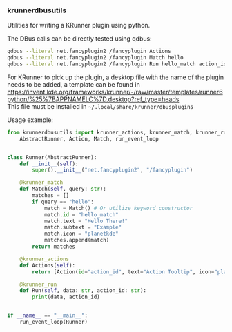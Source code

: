 ### krunnerdbusutils

Utilities for writing a KRunner plugin using python.

The DBus calls can be directly tested using qdbus:
```bash
qdbus --literal net.fancyplugin2 /fancyplugin Actions
qdbus --literal net.fancyplugin2 /fancyplugin Match hello
qdbus --literal net.fancyplugin2 /fancyplugin Run hello_match action_id
```

For KRunner to pick up the plugin, a desktop file with the name of the plugin needs to be added, a template can be found in 
https://invent.kde.org/frameworks/krunner/-/raw/master/templates/runner6python/%25%7BAPPNAMELC%7D.desktop?ref_type=heads  
This file must be installed in `~/.local/share/krunner/dbusplugins`

Usage example:

```py
from krunnerdbusutils import krunner_actions, krunner_match, krunner_run, \
    AbstractRunner, Action, Match, run_event_loop


class Runner(AbstractRunner):
    def __init__(self):
        super().__init__("net.fancyplugin2", "/fancyplugin")

    @krunner_match
    def Match(self, query: str):
        matches = []
        if query == "hello":
            match = Match() # Or utilize keyword constructor
            match.id = "hello_match"
            match.text = "Hello There!"
            match.subtext = "Example"
            match.icon = "planetkde"
            matches.append(match)
        return matches

    @krunner_actions
    def Actions(self):
        return [Action(id="action_id", text="Action Tooltip", icon="planetkde")]

    @krunner_run
    def Run(self, data: str, action_id: str):
        print(data, action_id)


if __name__ == "__main__":
    run_event_loop(Runner)
```
